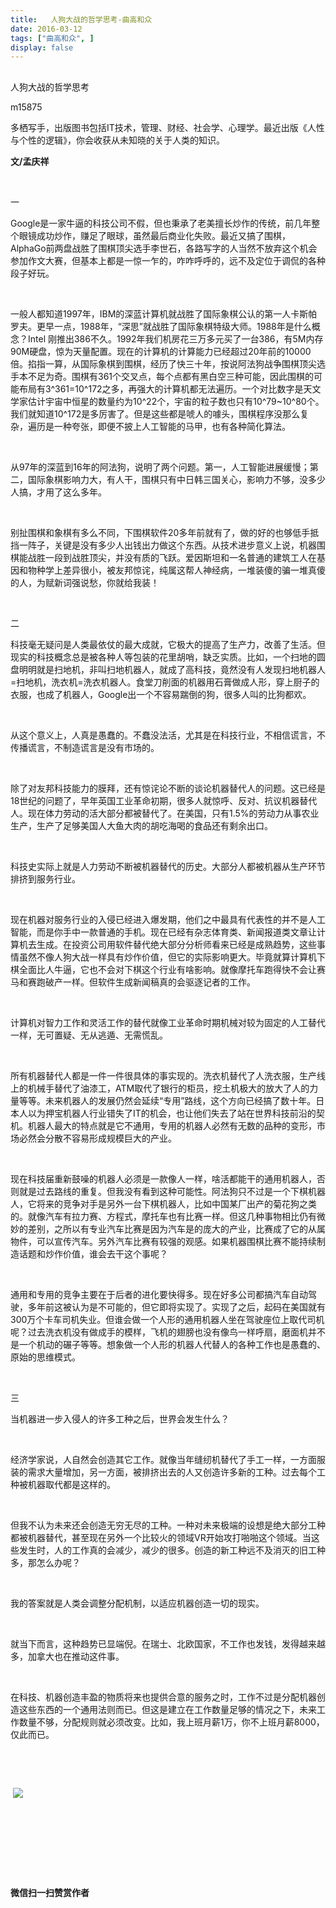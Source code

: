 ```yaml
---
title:   人狗大战的哲学思考-曲高和众
date: 2016-03-12
tags: ["曲高和众", ]
display: false
---
```



## 



人狗大战的哲学思考




m15875




多栖写手，出版图书包括IT技术，管理、财经、社会学、心理学。最近出版《人性与个性的逻辑》，你会收获从未知晓的关于人类的知识。


**文/孟庆祥**

&nbsp;

一

Google是一家牛逼的科技公司不假，但也秉承了老美擅长炒作的传统，前几年整个眼镜成功炒作，赚足了眼球，虽然最后商业化失败。最近又搞了围棋，AlphaGo前两盘战胜了围棋顶尖选手李世石，各路写字的人当然不放弃这个机会参加作文大赛，但基本上都是一惊一乍的，咋咋呼呼的，远不及定位于调侃的各种段子好玩。

&nbsp;

一般人都知道1997年，IBM的深蓝计算机就战胜了国际象棋公认的第一人卡斯帕罗夫。更早一点，1988年，“深思”就战胜了国际象棋特级大师。1988年是什么概念？Intel 刚推出386不久。1992年我们机房花三万多元买了一台386，有5M内存90M硬盘，惊为天量配置。现在的计算机的计算能力已经超过20年前的10000倍。掐指一算，从国际象棋到围棋，经历了快三十年，按说阿法狗战争围棋顶尖选手本不足为奇。围棋有361个交叉点，每个点都有黑白空三种可能，因此围棋的可能布局有3^361=10^172之多，再强大的计算机都无法遍历。一个对比数字是天文学家估计宇宙中恒星的数量约为10^22个，宇宙的粒子数也只有10^79~10^80个。我们就知道10^172是多厉害了。但是这些都是唬人的噱头，围棋程序没那么复杂，遍历是一种夸张，即便不披上人工智能的马甲，也有各种简化算法。

&nbsp;

从97年的深蓝到16年的阿法狗，说明了两个问题。第一，人工智能进展缓慢；第二，国际象棋影响力大，有人干，围棋只有中日韩三国关心，影响力不够，没多少人搞，才用了这么多年。

&nbsp;

别扯围棋和象棋有多么不同，下围棋软件20多年前就有了，做的好的也够低手抵挡一阵子，关键是没有多少人出钱出力做这个东西。从技术进步意义上说，机器围棋能战胜一段到战胜顶尖，并没有质的飞跃。爱因斯坦和一名普通的建筑工人在基因和物种学上差异很小，被友邦惊诧，纯属这帮人神经病，一堆装傻的骗一堆真傻的人，为赋新词强说愁，你就给我装！

&nbsp;

二

科技毫无疑问是人类最依仗的最大成就，它极大的提高了生产力，改善了生活。但现实的科技概念总是被各种人等包装的花里胡哨，缺乏实质。比如，一个扫地的圆盘明明就是扫地机，非叫扫地机器人，就成了高科技，竟然没有人发现扫地机器人=扫地机，洗衣机=洗衣机器人。食堂刀削面的机器用石膏做成人形，穿上厨子的衣服，也成了机器人，Google出一个不容易踹倒的狗，很多人叫的比狗都欢。

&nbsp;

从这个意义上，人真是愚蠢的。不蠢没法活，尤其是在科技行业，不相信谎言，不传播谎言，不制造谎言是没有市场的。

&nbsp;

除了对友邦科技能力的膜拜，还有惊诧论不断的谈论机器替代人的问题。这已经是18世纪的问题了，早年英国工业革命初期，很多人就惊呼、反对、抗议机器替代人。现在体力劳动的活大部分都被替代了。在美国，只有1.5%的劳动力从事农业生产，生产了足够美国人大鱼大肉的胡吃海喝的食品还有剩余出口。

&nbsp;

科技史实际上就是人力劳动不断被机器替代的历史。大部分人都被机器从生产环节排挤到服务行业。

&nbsp;

现在机器对服务行业的入侵已经进入爆发期，他们之中最具有代表性的并不是人工智能，而是你手中一款普通的手机。现在已经有杂志体育类、新闻报道类文章让计算机去生成。在投资公司用软件替代绝大部分分析师看来已经是成熟趋势，这些事情虽然不像人狗大战一样具有炒作价值，但它的实际影响更大。毕竟就算计算机下棋全面比人牛逼，它也不会对下棋这个行业有啥影响。就像摩托车跑得快不会让赛马和赛跑破产一样。但软件生成新闻稿真的会驱逐记者的工作。

&nbsp;

计算机对智力工作和灵活工作的替代就像工业革命时期机械对较为固定的人工替代一样，无可置疑、无从逃遁、无需慌乱。

&nbsp;

所有机器替代人都是一件一件很具体的事实现的。洗衣机替代了人洗衣服，生产线上的机械手替代了油漆工，ATM取代了银行的柜员，挖土机极大的放大了人的力量等等。未来机器人的发展仍然会延续“专用”路线，这个方向已经搞了数十年。日本人以为押宝机器人行业错失了IT的机会，也让他们失去了站在世界科技前沿的契机。机器人最大的特点就是它不通用，专用的机器人必然有无数的品种的变形，市场必然会分散不容易形成规模巨大的产业。

&nbsp;

现在科技届重新鼓噪的机器人必须是一款像人一样，啥活都能干的通用机器人，否则就是过去路线的重复。但我没有看到这种可能性。阿法狗只不过是一个下棋机器人，它将来的竞争对手是另外一台下棋机器人，比如中国某厂出产的菊花狗之类的。就像汽车有拉力赛、方程式，摩托车也有比赛一样。但这几种事物相比仍有微妙的差别，之所以有专业汽车比赛是因为汽车是的庞大的产业，比赛成了它的从属物件，可以宣传汽车。另外汽车比赛有较强的观感。如果机器围棋比赛不能持续制造话题和炒作价值，谁会去干这个事呢？

&nbsp;

通用和专用的竞争主要在于后者的进化要快得多。现在好多公司都搞汽车自动驾驶，多年前这被认为是不可能的，但它即将实现了。实现了之后，起码在美国就有300万个卡车司机失业。但谁会做一个人形的通用机器人坐在驾驶座位上取代司机呢？过去洗衣机没有做成手的模样，飞机的翅膀也没有像鸟一样呼扇，磨面机并不是一个机动的碾子等等。想象做一个人形的机器人代替人的各种工作也是愚蠢的、原始的思维模式。

&nbsp;

三

当机器进一步入侵人的许多工种之后，世界会发生什么？

&nbsp;

经济学家说，人自然会创造其它工作。就像当年缝纫机替代了手工一样，一方面服装的需求大量增加，另一方面，被排挤出去的人又创造许多新的工种。过去每个工种被机器取代都是这样的。

&nbsp;

但我不认为未来还会创造无穷无尽的工种。一种对未来极端的设想是绝大部分工种都被机器替代，甚至现在另外一个比较火的领域VR开始攻打啪啪这个领域。当这些发生时，人的工作真的会减少，减少的很多。创造的新工种远不及消灭的旧工种多，那怎么办呢？

&nbsp;

我的答案就是人类会调整分配机制，以适应机器创造一切的现实。

&nbsp;

就当下而言，这种趋势已显端倪。在瑞士、北欧国家，不工作也发钱，发得越来越多，加拿大也在推动这件事。

&nbsp;

在科技、机器创造丰盈的物质将来也提供合意的服务之时，工作不过是分配机器创造这些东西的一个通用法则而已。但这是建立在工作数量足够的情况之下，未来工作数量不够，分配规则就必须改变。比如，我上班月薪1万，你不上班月薪8000，仅此而已。

&nbsp;

&nbsp;

&nbsp;<img data-s="300,640" data-type="jpeg" src="http://mmbiz.qpic.cn/mmbiz/fxGMiaL5Zj1gAtMBdoRAfrkfBNF0WEAG9elY136EMERA8zleoqyibsc68mLpoiagDqkzcRhEo0psRuCqoQbcWg52w/0?wx_fmt=jpeg" data-ratio="1" data-w="430"/>

&nbsp;

&nbsp;

&nbsp;

&nbsp;




**微信扫一扫赞赏作者**